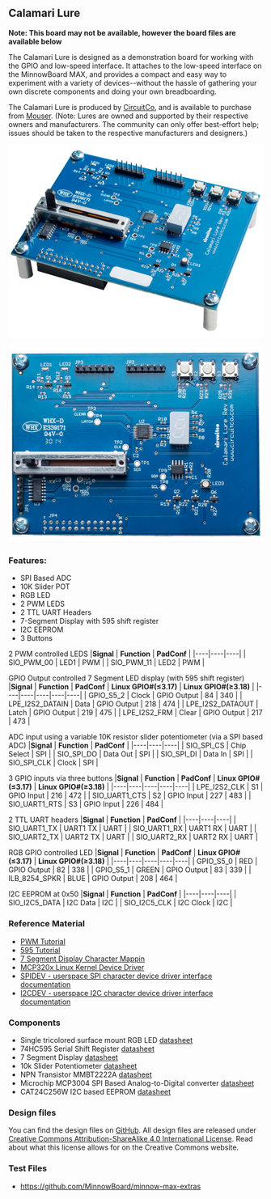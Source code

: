## Calamari Lure

**Note: This board may not be available, however the board files are available below**

The Calamari Lure is designed as a demonstration board for working with the GPIO and low-speed interface. It attaches to the low-speed interface on the MinnowBoard MAX, and provides a compact and easy way to experiment with a variety of devices--without the hassle of gathering your own discrete components and doing your own breadboarding.

The Calamari Lure is produced by [CircuitCo](http://www.circuitco.com/), and is available to purchase from [Mouser](http://www.mouser.com/ProductDetail/MinnowBoard-by-CircuitCo/999-0004990). (Note: Lures are owned and supported by their respective owners and manufacturers. The community can only offer best-effort help; issues should be taken to the respective manufacturers and designers.)

![Calamari Lure](pages/calamari-lure/Lure-Calamari-angled.png)

![Calamari Lure](pages/calamari-lure/Lure-Calamari-top.png)

### Features:
- SPI Based ADC
- 10K Slider POT
- RGB LED
- 2 PWM LEDS
- 2 TTL UART Headers
- 7-Segment Display with 595 shift register
- I2C EEPROM
- 3 Buttons

2 PWM controlled LEDS
|**Signal** | **Function** | **PadConf** |
|----|----|----|
| SIO_PWM_00   |  LED1  | PWM   |
| SIO_PWM_11   |  LED2  | PWM   |


GPIO Output controlled 7 Segment LED display (with 595 shift register)
|**Signal** | **Function** | **PadConf** | **Linux GPIO#(≤3.17)** | **Linux GPIO#(≥3.18)** |
|----|----|----|----|----|
|    GPIO_S5_2 | Clock   |  GPIO Output  | 84   | 340   |
|  LPE_I2S2_DATAIN  |  Data  |  GPIO Output  | 218   | 474   |
|  LPE_I2S2_DATAOUT  | Latch   | GPIO Output   |  219  |  475  |
|  LPE_I2S2_FRM  | Clear   | GPIO Output   | 217   | 473   |

ADC input using a variable 10K resistor slider potentiometer (via a SPI based ADC)
|**Signal** | **Function** | **PadConf** |
|----|----|----|
| SIO_SPI_CS   |  Chip Select  | SPI   |
| SIO_SPI_DO   | Data Out   |  SPI  |
| SIO_SPI_DI  | Data In   | SPI   |
| SIO_SPI_CLK  | Clock   |  SPI  |

3 GPIO inputs via three buttons
|**Signal** | **Function** | **PadConf** | **Linux GPIO#(≤3.17)** | **Linux GPIO#(≥3.18)** |
|----|----|----|----|----|
|  LPE_I2S2_CLK  | S1   | GPIO Input   | 216   | 472   |
|  SIO_UART1_CTS  | S2   | GPIO Input   |  227  |  483  |
|  SIO_UART1_RTS  | S3   | GPIO Input   | 226   | 484   |


2 TTL UART headers
|**Signal** | **Function** | **PadConf** |
|----|----|----|
| SIO_UART1_TX  | UART1 TX  | UART   |
| SIO_UART1_RX  | UART1 RX  | UART   |
| SIO_UART2_TX  | UART2 TX  | UART   |
| SIO_UART2_RX  | UART2 RX  | UART   |


RGB GPIO controlled LED
|**Signal** | **Function** | **PadConf** | **Linux GPIO#(≤3.17)** | **Linux GPIO#(≥3.18)** |
|----|----|----|----|----|
|  GPIO_S5_0  |  RED  | GPIO Output   | 82   |  338  |
|  GPIO_S5_1   | GREEN   |  GPIO Output  | 83   | 339   |
|  ILB_8254_SPKR  |  BLUE  |  GPIO Output  | 208   | 464   |


I2C EEPROM at 0x50
|**Signal** | **Function** | **PadConf** |
|----|----|----|
| SIO_I2C5_DATA  | I2C Data  | I2C   |
| SIO_I2C5_CLK  | I2C Clock  | I2C   |


### Reference Material
- [PWM Tutorial](http://www.protostack.com/blog/2011/06/atmega168a-pulse-width-modulation-pwm/)
- [595 Tutorial](http://conductiveresistance.com/interactive-595-shift-register-simulator/)
- [7 Segment Display Character Mappin](http://en.wikipedia.org/wiki/Seven-segment_display_character_representations)
- [MCP320x Linux Kernel Device Driver](https://git.kernel.org/cgit/linux/kernel/git/torvalds/linux.git/tree/drivers/iio/adc/mcp320x.c?id=v3.14)
- [SPIDEV - userspace SPI character device driver interface documentation](https://www.kernel.org/doc/Documentation/spi/spidev)
- [I2CDEV - userspace I2C character device driver interface documentation](https://www.kernel.org/doc/Documentation/i2c/dev-interface)


### Components
- Single tricolored surface mount RGB LED [datasheet](Rgb-led-smd.pdf)
- 74HC595 Serial Shift Register [datasheet](74hc595.pdf)
- 7 Segment Display [datasheet](7seg-display.pdf)
- 10k Slider Potentiometer [datasheet](10k-slider.pdf)
- NPN Transistor MMBT2222A [datasheet](Mmbt2222a.pdf)
- Microchip MCP3004 SPI Based Analog-to-Digital converter [datasheet](MCP3004.pdf)
- CAT24C256W I2C based EEPROM [datasheet](CAT24C256W.pdf)

### Design files
You can find the design files on [GitHub](). All design files are released under [Creative Commons Attribution-ShareAlike 4.0 International License](http://creativecommons.org/licenses/by-sa/4.0/). Read about what this license allows for on the Creative Commons website.

### Test Files
- https://github.com/MinnowBoard/minnow-max-extras

